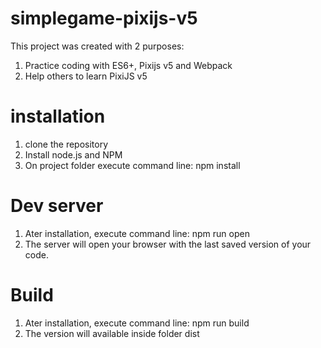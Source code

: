 # simplegame-pixijs-v5

This project was created with 2 purposes: 
1. Practice coding with ES6+, Pixijs v5 and Webpack
2. Help others to learn PixiJS v5

# installation
  1. clone the repository
  2. Install node.js and NPM
  3. On project folder execute command line: npm install
  
# Dev server
  1. Ater installation, execute command line: npm run open
  2. The server will open your browser with the last saved version of your code.

# Build
  1. Ater installation, execute command line: npm run build
  2. The version will available inside folder dist
  
